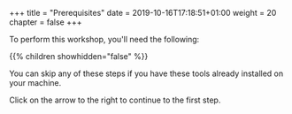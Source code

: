 +++
title = "Prerequisites"
date = 2019-10-16T17:18:51+01:00
weight = 20
chapter = false
+++

To perform this workshop, you'll need the following:

{{% children showhidden="false" %}}

You can skip any of these steps if you have these tools already installed on
your machine.

Click on the arrow to the right to continue to the first step.
